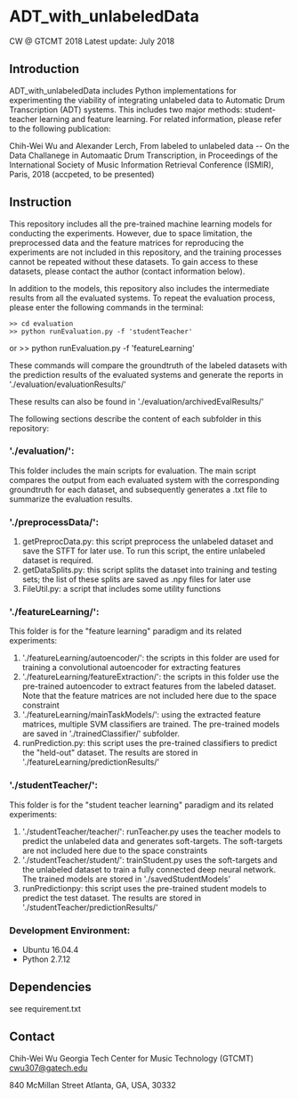 # ADT_with_unlabeledData
CW @ GTCMT 2018
Latest update: July 2018


## Introduction 

ADT_with_unlabeledData includes Python implementations for experimenting the viability of integrating unlabeled data to Automatic Drum Transcription (ADT) systems. This includes two major methods: student-teacher learning and feature learning. For related information, please refer to the following publication:

Chih-Wei Wu and Alexander Lerch, From labeled to unlabeled data -- On the Data Challanege in Automaatic Drum Transcription, in Proceedings of the International Society of Music Information Retrieval Conference (ISMIR), Paris, 2018 (accpeted, to be presented)

## Instruction 

This repository includes all the pre-trained machine learning models for conducting the experiments. However, due to space limitation, the preprocessed data and the feature matrices for reproducing the experiments are not included in this repository, and the training processes cannot be repeated without these datasets. To gain access to these datasets, please contact the author (contact information below). 

In addition to the models, this repository also includes the intermediate results from all the evaluated systems. To repeat the evaluation process, please enter the following commands in the terminal: 

    >> cd evaluation
    >> python runEvaluation.py -f 'studentTeacher' 
or 
    >> python runEvaluation.py -f 'featureLearning'

These commands will compare the groundtruth of the labeled datasets with the prediction results of the evaluated systems and generate the reports in
'./evaluation/evaluationResults/'

These results can also be found in './evaluation/archivedEvalResults/'

The following sections describe the content of each subfolder in this repository:

### './evaluation/':
This folder includes the main scripts for evaluation. The main script compares the output from each evaluated system with the corresponding groundtruth for each dataset, and subsequently generates a .txt file to summarize the evaluation results.   

### './preprocessData/': 
1) getPreprocData.py: this script preprocess the unlabeled dataset and save the STFT for later use. To run this script, the entire unlabeled dataset is required.
2) getDataSplits.py: this script splits the dataset into training and testing sets; the list of these splits are saved as .npy files for later use
3) FileUtil.py: a script that includes some utility functions

### './featureLearning/': 
This folder is for the "feature learning" paradigm and its related experiments:
1) './featureLearning/autoencoder/': the scripts in this folder are used for training a convolutional autoencoder for extracting features
2) './featureLearning/featureExtraction/': the scripts in this folder use the pre-trained autoencoder to extract features from the labeled dataset. Note that the feature matrices are not included here due to the space constraint
3) './featureLearning/mainTaskModels/': using the extracted feature matrices, multiple SVM classifiers are trained. The pre-trained models are saved in './trainedClassifier/' subfolder.
4) runPrediction.py: this script uses the pre-trained classifiers to predict the "held-out" dataset. The results are stored in './featureLearning/predictionResults/' 

### './studentTeacher/':
This folder is for the "student teacher learning" paradigm and its related experiments:
1) './studentTeacher/teacher/': runTeacher.py uses the teacher models to predict the unlabeled data and generates soft-targets. The soft-targets are not included here due to the space constraints
2) './studentTeacher/student/': trainStudent.py uses the soft-targets and the unlabeled dataset to train a fully connected deep neural network. The trained models are stored in './savedStudentModels'
3) runPredictionpy: this script uses the pre-trained student models to predict the test dataset. The results are stored in './studentTeacher/predictionResults/'

### Development Environment:
- Ubuntu 16.04.4
- Python 2.7.12

## Dependencies
see requirement.txt

## Contact

Chih-Wei Wu
Georgia Tech Center for Music Technology (GTCMT)
cwu307@gatech.edu

840 McMillan Street
Atlanta, GA, USA, 30332


